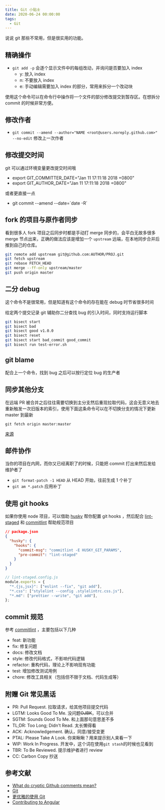 ```yaml
---
title: Git 小贴士
date: 2020-06-24 00:00:00
tags:
  - Git
---
```


说说 git 那些不常用，但是很实用的功能。

## 精确操作

- `git add -p` 会逐个显示文件中的每组改动，并询问是否要加入 index
  - y: 放入 index
  - n: 不要放入 index
  - e: 手动编辑需要加入 index 的部分，常用来拆分一个改动块

使用这个命令可以在命令行中操作将一个文件的部分修改提交到暂存区。在想拆分 commit 的时候非常方便。

## 修改作者

- `git commit --amend --author="NAME <root@users.noreply.github.com>" --no-edit` 修改上一次作者

## 修改提交时间

git 可以通过环境变量更改提交时间哦

- export GIT_COMMITTER_DATE="Jan 11 17:11:18 2018 +0800"
- export GIT_AUTHOR_DATE="Jan 11 17:11:18 2018 +0800"

或者更直接一点

- git commit --amend --date=\`date -R\`

## fork 的项目与原作者同步

看到很多人 fork 项目之后同步时都是手动打 merge 同步的，会平白无故多很多 merge 节点出来，正确的做法应该是增加一个 `upstream` 远端，在本地同步合并后推到自己的仓库。

```sh
git remote add upstream git@github.com:AUTHOR/PROJ.git
git fetch upstream
git rebase FETCH_HEAD
git merge --ff-only upstream/master
git push origin master
```

## 二分 debug

这个命令不是很常用，但是知道有这个命令的存在能在 debug 时节省很多时间

给定两个提交记录 git 辅助你二分查找 bug 的引入时间，同时支持运行脚本

```sh
git bisect start
git bisect bad
git bisect good v1.0.0
git bisect reset
git bisect start bad_commit good_commit
git bisect run test-error.sh
```

## git blame

配合上一个命令，找到 bug 之后可以按行定位 bug 的生产者

## 同步其他分支

在远端 PR 被合并之后往往需要切换到主分支然后重现拉取代码，这会无意义地去重新触发一次旧版本的索引，使用下面这条命令可以在不切换分支的情况下更新 master 到最新

`git fetch origin master:master`

[来源](https://twitter.com/zty0826/status/1461893471766126595)

## 邮件协作

当你的项目在内网，而你又已经离职了的时候，只能把 commit 打出来然后发给维护者了

- `git format-patch -1 HEAD` 从 HEAD 开始，往前生成 1 个补丁
- `git am *.patch` 应用补丁

## 使用 git hooks

如果你使用 node 项目，可以借助 [husky](https://github.com/typicode/husky) 帮你配置 git hooks ，然后配合 [lint-staged](https://github.com/okonet/lint-staged) 和 [commitlint](https://github.com/conventional-changelog/commitlint) 帮助规范项目

```json
// package.json
{
  "husky": {
    "hooks": {
      "commit-msg": "commitlint -E HUSKY_GIT_PARAMS",
      "pre-commit": "lint-staged"
    }
  }
}
```

```js
// lint-staged.config.js
module.exports = {
  "*.{js,jsx}": ["eslint --fix", "git add"],
  "*.css": ["stylelint --config .stylelintrc.css.js"],
  "*.md": ["prettier --write", "git add"],
};
```

## commit 规范

参考 [commitlint](https://github.com/conventional-changelog/commitlint) ，主要包括以下几种

- feat: 新功能
- fix: 修复问题
- docs: 修改文档
- style: 修改代码格式，不影响代码逻辑
- refactor: 重构代码，理论上不影响现有功能
- test: 增加修改测试用例
- chore: 修改工具相关（包括但不限于文档、代码生成等）

## 附赠 Git 常见黑话

- PR: Pull Request. 拉取请求，给其他项目提交代码
- LGTM: Looks Good To Me. 没问题~~OJBK~~，可以合并
- SGTM: Sounds Good To Me. 和上面那句意思差不多
- TL;DR: Too Long; Didn't Read. 太长懒得看
- ACK:  Acknowledgement. 确认，同意/接受变更
- PTAL: Please Take A Look. 你来瞅瞅？用来提示别人来看一下
- WIP: Work In Progress. 开发中，这个词在使用`git stash`的时候也见看到
- TBR: To Be Reviewed. 提示维护者进行 review
- CC: Carbon Copy 抄送

## 参考文献

- [What do cryptic Github comments mean?](https://medium.freecodecamp.org/what-do-cryptic-github-comments-mean-9c1912bcc0a4)
- [Git](https://git-scm.com)
- [更优雅的使用 Git](https://juejin.im/post/5af152c1518825673e359539)
- [Contributing to Angular](https://github.com/angular/angular/blob/master/CONTRIBUTING.md#commit)
